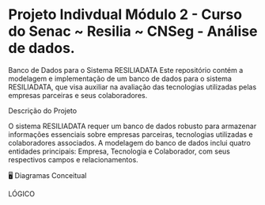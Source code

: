 # Projeto Indivdual  Módulo 2 - Curso do Senac ~ Resilia ~ CNSeg - Análise de dados.

Banco de Dados para o Sistema RESILIADATA
Este repositório contém a modelagem e implementação de um banco de dados para o sistema RESILIADATA, que visa auxiliar na avaliação das tecnologias utilizadas pelas empresas parceiras e seus colaboradores.

Descrição do Projeto

O sistema RESILIADATA requer um banco de dados robusto para armazenar informações essenciais sobre empresas parceiras, tecnologias utilizadas e colaboradores associados. A modelagem do banco de dados inclui quatro entidades principais: Empresa, Tecnologia e Colaborador, com seus respectivos campos e relacionamentos.

🖥️ Diagramas
Conceitual


LÓGICO


